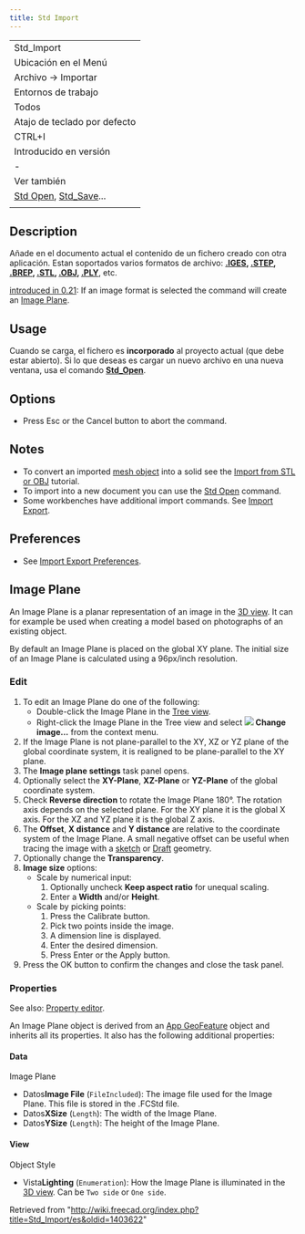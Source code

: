 ```yaml
---
title: Std Import
---
```

|  |
| --- |
| Std\_Import |
| Ubicación en el Menú |
| Archivo → Importar |
| Entornos de trabajo |
| Todos |
| Atajo de teclado por defecto |
| CTRL+I |
| Introducido en versión |
| - |
| Ver también |
| [Std Open](/Std_Open/es "Std Open/es"), [Std\_Save](/Std_Save/es "Std Save/es")... |
|  |

## Description

Añade en el documento actual el contenido de un fichero creado con otra aplicación. Estan soportados varios formatos de archivo:
**[.IGES](http://en.wikipedia.org/wiki/IGES), [.STEP](http://es.wikipedia.org/wiki/ISO_10303), [.BREP](http://en.wikipedia.org/wiki/Boundary_representation), [.STL](http://en.wikipedia.org/wiki/STL_%28file_format%29), [.OBJ](http://en.wikipedia.org/wiki/Wavefront_.obj_file), [.PLY](http://en.wikipedia.org/wiki/PLY_%28file_format%29)**, etc.

[introduced in 0.21](/Release_notes_0.21 "Release notes 0.21"): If an image format is selected the command will create an [Image Plane](#Image_Plane).

## Usage

Cuando se carga, el fichero es **incorporado** al proyecto actual (que debe estar abierto). Si lo que deseas es cargar un nuevo archivo en una nueva ventana, usa el comando **[Std\_Open](/Std_Open/es "Std Open/es")**.

## Options

* Press Esc or the Cancel button to abort the command.

## Notes

* To convert an imported [mesh object](/Mesh_Workbench "Mesh Workbench") into a solid see the [Import from STL or OBJ](/Import_from_STL_or_OBJ "Import from STL or OBJ") tutorial.
* To import into a new document you can use the [Std Open](/Std_Open "Std Open") command.
* Some workbenches have additional import commands. See [Import Export](/Import_Export "Import Export").

## Preferences

* See [Import Export Preferences](/Import_Export_Preferences "Import Export Preferences").

## Image Plane

An Image Plane is a planar representation of an image in the [3D view](/3D_view "3D view"). It can for example be used when creating a model based on photographs of an existing object.

By default an Image Plane is placed on the global XY plane. The initial size of an Image Plane is calculated using a 96px/inch resolution.

### Edit

1. To edit an Image Plane do one of the following:
   * Double-click the Image Plane in the [Tree view](/Tree_view "Tree view").
   * Right-click the Image Plane in the Tree view and select **![](/images/Image-scaling.svg) Change image...** from the context menu.
2. If the Image Plane is not plane-parallel to the XY, XZ or YZ plane of the global coordinate system, it is realigned to be plane-parallel to the XY plane.
3. The **Image plane settings** task panel opens.
4. Optionally select the **XY-Plane**, **XZ-Plane** or **YZ-Plane** of the global coordinate system.
5. Check **Reverse direction** to rotate the Image Plane 180°. The rotation axis depends on the selected plane. For the XY plane it is the global X axis. For the XZ and YZ plane it is the global Z axis.
6. The **Offset**, **X distance** and **Y distance** are relative to the coordinate system of the Image Plane. A small negative offset can be useful when tracing the image with a [sketch](/Sketcher_Workbench "Sketcher Workbench") or [Draft](/Draft_Workbench "Draft Workbench") geometry.
7. Optionally change the **Transparency**.
8. **Image size** options:
   * Scale by numerical input:
     1. Optionally uncheck **Keep aspect ratio** for unequal scaling.
     2. Enter a **Width** and/or **Height**.
   * Scale by picking points:
     1. Press the Calibrate button.
     2. Pick two points inside the image.
     3. A dimension line is displayed.
     4. Enter the desired dimension.
     5. Press Enter or the Apply button.
9. Press the OK button to confirm the changes and close the task panel.

### Properties

See also: [Property editor](/Property_editor "Property editor").

An Image Plane object is derived from an [App GeoFeature](/App_GeoFeature "App GeoFeature") object and inherits all its properties. It also has the following additional properties:

#### Data

Image Plane

* Datos**Image File** (`FileIncluded`): The image file used for the Image Plane. This file is stored in the .FCStd file.
* Datos**XSize** (`Length`): The width of the Image Plane.
* Datos**YSize** (`Length`): The height of the Image Plane.

#### View

Object Style

* Vista**Lighting** (`Enumeration`): How the Image Plane is illuminated in the [3D view](/3D_view "3D view"). Can be `Two side` or `One side`.

Retrieved from "<http://wiki.freecad.org/index.php?title=Std_Import/es&oldid=1403622>"